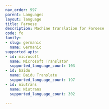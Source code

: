 ```yaml
---
nav_order: 997
parent: Languages
layout: language
title: Faroese
description: Machine translation for Faroese
code: fo
family:
- slug: germanic
  name: Germanic
supported_apis:
- id: microsoft
  name: Microsoft Translator
  supported_language_count: 103
- id: baidu
  name: Baidu Translate
  supported_language_count: 197
- id: niutrans
  name: Niutrans
  supported_language_count: 302

---
```



